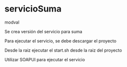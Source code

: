 # servicioSuma
modval 

Se crea versión del servicio para suma

Para ejecutar el servicio, se debe descargar el proyecto

Desde la raiz ejecutar el start.sh desde la raiz del proyecto

Utilizar SOAPUI para ejecutar el servicio
